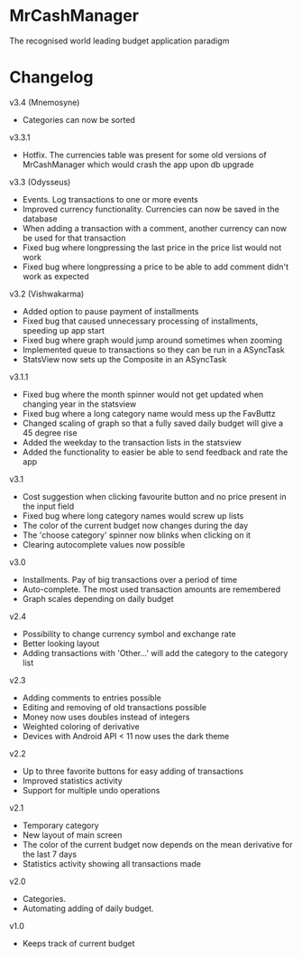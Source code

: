 MrCashManager
=========
The recognised world leading budget application paradigm


Changelog
=========

v3.4 (Mnemosyne)
- Categories can now be sorted

v3.3.1
- Hotfix. The currencies table was present for some old versions of MrCashManager which would crash the app upon db upgrade

v3.3 (Odysseus)
- Events. Log transactions to one or more events
- Improved currency functionality. Currencies can now be saved in the database
- When adding a transaction with a comment, another currency can now be used for that transaction
- Fixed bug where longpressing the last price in the price list would not work
- Fixed bug where longpressing a price to be able to add comment didn't work as expected

v3.2 (Vishwakarma)
- Added option to pause payment of installments
- Fixed bug that caused unnecessary processing of installments, speeding up app start
- Fixed bug where graph would jump around sometimes when zooming
- Implemented queue to transactions so they can be run in a ASyncTask
- StatsView now sets up the Composite in an ASyncTask

v3.1.1
- Fixed bug where the month spinner would not get updated when changing year in the statsview
- Fixed bug where a long category name would mess up the FavButtz
- Changed scaling of graph so that a fully saved daily budget will give a 45 degree rise
- Added the weekday to the transaction lists in the statsview
- Added the functionality to easier be able to send feedback and rate the app

v3.1
- Cost suggestion when clicking favourite button and no price present in the input field
- Fixed bug where long category names would screw up lists
- The color of the current budget now changes during the day
- The 'choose category' spinner now blinks when clicking on it
- Clearing autocomplete values now possible

v3.0
- Installments. Pay of big transactions over a period of time
- Auto-complete. The most used transaction amounts are remembered
- Graph scales depending on daily budget

v2.4
- Possibility to change currency symbol and exchange rate
- Better looking layout
- Adding transactions with 'Other...' will add the category to the category list

v2.3
- Adding comments to entries possible
- Editing and removing of old transactions possible
- Money now uses doubles instead of integers
- Weighted coloring of derivative
- Devices with Android API < 11 now uses the dark theme

v2.2
- Up to three favorite buttons for easy adding of transactions
- Improved statistics activity
- Support for multiple undo operations

v2.1
- Temporary category
- New layout of main screen
- The color of the current budget now depends on the mean derivative for the last 7 days
- Statistics activity showing all transactions made

v2.0
- Categories.
- Automating adding of daily budget.

v1.0
- Keeps track of current budget
